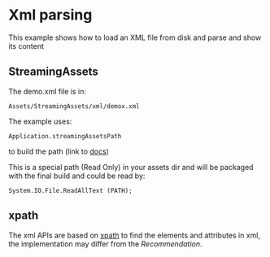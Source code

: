 # Xml parsing

This example shows how to load an XML file from disk and parse and show its content

## StreamingAssets

The demo.xml file is in:

```
Assets/StreamingAssets/xml/demox.xml
```

The example uses:

```
Application.streamingAssetsPath
```

to build the path (link to [docs](http://docs.unity3d.com/ScriptReference/Application-streamingAssetsPath.html))

This is a special path (Read Only) in your assets dir and will be packaged with the final build and could be read by:

```
System.IO.File.ReadAllText (PATH);
```

## xpath

The xml APIs are based on [xpath](http://en.wikipedia.org/wiki/XPath) to find the elements and attributes in xml, the implementation may differ from the *Recommendation*.